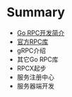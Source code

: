 # Summary

* [Go RPC开发简介](README.md)
* [官方RPC库](chapter1.md)
* gRPC介绍
* 其它Go RPC库
* RPCX起步
* 服务注册中心
* 服务器端开发

